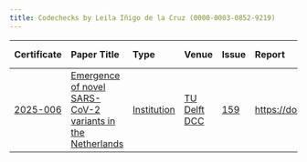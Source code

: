 ```yaml
---
title: Codechecks by Leila Iñigo de la Cruz (0000-0003-0852-9219)
---
```



|Certificate |Paper Title                                               |Type        |Venue        |Issue |Report                                  |Check date |
|:-------|:---------------------------------------------|:------------------|:------------------|:---|:--------------------------|:------------------|
|[2025-006](https://codecheck.org.uk/register/certs/2025-006/)|[Emergence of novel SARS-CoV-2 variants in the Netherlands](https://doi.org/10.1038/s41598-021-85363-7)|[Institution](https://codecheck.org.uk/register/venues/institutions)|[TU Delft DCC](https://codecheck.org.uk/register/venues/institutions/tu_delft_dcc)|[159](https://github.com/codecheckers/register/issues/159)|https://doi.org/10.5281/zenodo.15520471 |2025-05-01 |
